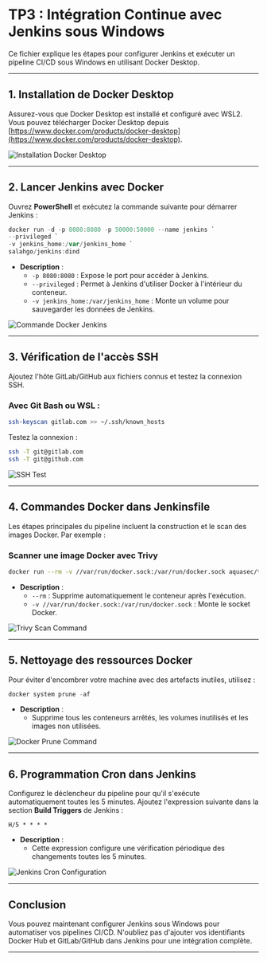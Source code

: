 
# TP3 : Intégration Continue avec Jenkins sous Windows

Ce fichier explique les étapes pour configurer Jenkins et exécuter un pipeline CI/CD sous Windows en utilisant Docker Desktop.

---

## **1. Installation de Docker Desktop**
Assurez-vous que Docker Desktop est installé et configuré avec WSL2. Vous pouvez télécharger Docker Desktop depuis [https://www.docker.com/products/docker-desktop](https://www.docker.com/products/docker-desktop).

![Installation Docker Desktop](images/image1.png)

---

## **2. Lancer Jenkins avec Docker**
Ouvrez **PowerShell** et exécutez la commande suivante pour démarrer Jenkins :
```powershell
docker run -d -p 8080:8080 -p 50000:50000 --name jenkins `
--privileged `
-v jenkins_home:/var/jenkins_home `
salahgo/jenkins:dind
```
- **Description** :  
  - `-p 8080:8080` : Expose le port pour accéder à Jenkins.
  - `--privileged` : Permet à Jenkins d'utiliser Docker à l'intérieur du conteneur.
  - `-v jenkins_home:/var/jenkins_home` : Monte un volume pour sauvegarder les données de Jenkins.

![Commande Docker Jenkins](path/to/image2.png)

---

## **3. Vérification de l'accès SSH**
Ajoutez l'hôte GitLab/GitHub aux fichiers connus et testez la connexion SSH.  

### Avec **Git Bash** ou **WSL** :
```bash
ssh-keyscan gitlab.com >> ~/.ssh/known_hosts
```

Testez la connexion :
```bash
ssh -T git@gitlab.com
ssh -T git@github.com
```

![SSH Test](path/to/image3.png)

---

## **4. Commandes Docker dans Jenkinsfile**
Les étapes principales du pipeline incluent la construction et le scan des images Docker. Par exemple :

### **Scanner une image Docker avec Trivy**
```bash
docker run --rm -v //var/run/docker.sock:/var/run/docker.sock aquasec/trivy:latest image --exit-code 0 --severity LOW,MEDIUM,HIGH,CRITICAL ${IMAGE_NAME_SERVER}
```

- **Description** :  
  - `--rm` : Supprime automatiquement le conteneur après l'exécution.
  - `-v //var/run/docker.sock:/var/run/docker.sock` : Monte le socket Docker.

![Trivy Scan Command](path/to/image4.png)

---

## **5. Nettoyage des ressources Docker**
Pour éviter d'encombrer votre machine avec des artefacts inutiles, utilisez :
```powershell
docker system prune -af
```

- **Description** :  
  - Supprime tous les conteneurs arrêtés, les volumes inutilisés et les images non utilisées.

![Docker Prune Command](path/to/image5.png)

---

## **6. Programmation Cron dans Jenkins**
Configurez le déclencheur du pipeline pour qu'il s'exécute automatiquement toutes les 5 minutes. Ajoutez l'expression suivante dans la section **Build Triggers** de Jenkins :
```text
H/5 * * * *
```

- **Description** :  
  - Cette expression configure une vérification périodique des changements toutes les 5 minutes.

![Jenkins Cron Configuration](path/to/image6.png)

---

## **Conclusion**
Vous pouvez maintenant configurer Jenkins sous Windows pour automatiser vos pipelines CI/CD. N'oubliez pas d'ajouter vos identifiants Docker Hub et GitLab/GitHub dans Jenkins pour une intégration complète.

---

